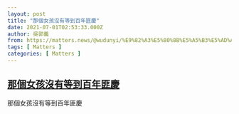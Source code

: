 ```yaml
---
layout: post
title: "那個女孩沒有等到百年匪慶"
date: 2021-07-01T02:53:33.000Z
author: 吳郭義
from: https://matters.news/@wudunyi/%E9%82%A3%E5%80%8B%E5%A5%B3%E5%AD%A9%E6%B2%92%E6%9C%89%E7%AD%89%E5%88%B0%E7%99%BE%E5%B9%B4%E5%8C%AA%E6%85%B6-bafyreihle3yq6ypc2yaqxgg6jatsfgd3ccrnzol65rk6yyba4vzct7idvq
tags: [ Matters ]
categories: [ Matters ]
---
```

<!--1625108013000-->
[那個女孩沒有等到百年匪慶](https://matters.news/@wudunyi/%E9%82%A3%E5%80%8B%E5%A5%B3%E5%AD%A9%E6%B2%92%E6%9C%89%E7%AD%89%E5%88%B0%E7%99%BE%E5%B9%B4%E5%8C%AA%E6%85%B6-bafyreihle3yq6ypc2yaqxgg6jatsfgd3ccrnzol65rk6yyba4vzct7idvq)
------

<div>
那個女孩沒有等到百年匪慶
</div>
